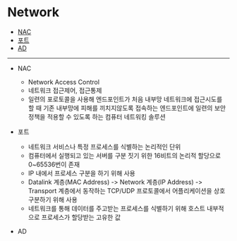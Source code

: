 # Network

- [NAC](#NAC)
- [포트](#포트)
- [AD](#AD)

---

- NAC
  - Network Access Control
  - 네트워크 접근제어, 접근통제 
  - 일련의 포로토콜을 사용해 엔드포인트가 처음 내부망 네트워크에 접근시도를 할 때 기존 내부망에 피해를 끼치지않도록 접속하는 엔드포인트에 일련의 보안 정책을 적용할 수 있도록 하는 컴퓨터 네트워킹 솔루션 


- 포트
  - 네트워크 서비스나 특정 프로세스를 식별하는 논리적인 단위 
  - 컴퓨터에서 실행되고 있는 서버를 구분 짓기 위한 16비트의 논리적 할당으로 0~65536번이 존재  
  - IP 내에서 프로세스 구분을 하기 위해 사용
  - Datalink 계층(MAC Address) -> Network 계층(IP Address) -> Transport 계층에서 동작하는 TCP/UDP 프로토콜에서 어플리케이션을 상호 구분하기 위해 사용 
  - 네트워크를 통해 데이터를 주고받는 프로세스를 식별하기 위해 호스트 내부적으로 프로세스가 할당받는 고유한 값
    
    
- AD 

